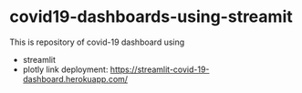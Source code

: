 # covid19-dashboards-using-streamit
This is repository of covid-19 dashboard using
- streamlit
- plotly
link deployment: https://streamlit-covid-19-dashboard.herokuapp.com/